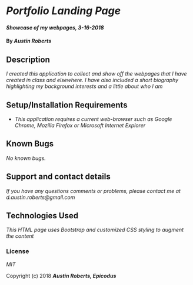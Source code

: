 # _Portfolio Landing Page_

#### _Showcase of my webpages, 3-16-2018_

#### By _**Austin Roberts**_

## Description

_I created this application to collect and show off the webpages that I have created in class and elsewhere. I have also included a short biography highlighting my background interests and a little about who I am_

## Setup/Installation Requirements

* _This application requires a current web-browser such as Google Chrome, Mozilla Firefox or Microsoft Internet Explorer_

## Known Bugs

_No known bugs._

## Support and contact details

_If you have any questions comments or problems, please contact me at d.austin.roberts@gmail.com_

## Technologies Used

_This HTML page uses Bootstrap and customized CSS styling to augment the content_

### License

*MIT*

Copyright (c) 2018 **_Austin Roberts, Epicodus_**

